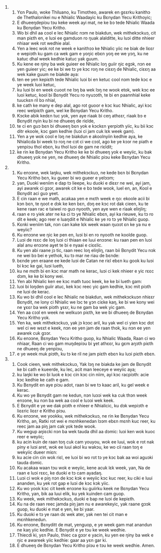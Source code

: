 <ol>
  <li>
    <ol>
      <li>Yɛn Paulo, woke Thiluano, ku Timotheo, awarek en gɛɛrku kanithɔ de Thethalonikei nu e Nhialic Waadayic ku Bɛnydan Yecu Krithoyic;</li>
      <li>E dhueeŋdepiɔu tɔu keke week ayi mat, ne ke bɔ tede Nhialic Waada ku Bɛnydan Yecu Kritho.</li>
      <li>Wo bi dhil aa cool e lec Nhialic nɔm ne biakdun, wek mithekɔckuɔ, cit man piɛth en, e luɔi ee gamduon ro ŋuak alalditte, ku luɔi ditte nhieer nhiaar wek rot wedhie alal.</li>
      <li>Yen a leec wok rot ne week e kanithɔɔ ke Nhialic yiic ne biak de liɛɛr e wepiɔth ku gam ca wek gam e yoŋic ebɛn yoŋ ee we yɔŋ, ku ne katuc dhal week kedhie katuc yak guum.</li>
      <li>Ku kene ee ŋiny ba wek guieer ee Nhialic loŋ guiir ŋic egɔk, nɔn ee yen guieer yic; ee ke bi we tɔ ye kɔc roŋ ne ciɛɛŋ de Nhialic, ciɛɛŋ aa wek kake guum ne biakde aya:</li>
      <li>ten ee yen kepiɛth tede Nhialic luɔi bi en ketuc cool nɔm tede kɔc e ye week luoi ketuc,</li>
      <li>ku luɔi bi en week cuoot ne lɔŋ ba wek lɔŋ ne wook etok, wek kɔc ee luoi ketuc, kool bi Bɛnydit Yecu ro nyuɔɔth, te bi en paannhial keke tuuckɛn ril bɔ nhial,</li>
      <li>ke cath ke many e dep alal, ago rot guoor e kɔc kuc Nhialic, ayi kɔc reec welpiɛth gam, wel ke Bɛnydan Yecu Kritho.</li>
      <li>Kɔcke abik kedɛn tuc yok, yen aye riaak bi ceŋ athɛɛr, riaak bɔ e Bɛnydit nyin ku bi ne dhueeŋ de riɛlde,</li>
      <li>te ci en guɔ bɛn bi dhueeŋ bɛn yok e kɔckɛn ɣerpiɔth yiic, ku bii kɔc ditr ekoole, kɔc gam kedhie (luɔi ci jam cuk lɛk week gam).</li>
      <li>Yen a ye wok cool e lɔŋ ne biakdun e akoolnyiin kedhie aya, ke Nhialicda bi week tɔ roŋ ne cɔt ci we cɔɔl, ago ke ye kɔɔr ne piath e yenpiɔu thol ebɛn, ku thol luɔi de gam ne riɛldit;</li>
      <li>ke rin ke Bɛnydan Yecu Kritho ke ke bi dhueeŋ yok e weyiic, ku bak dhueeŋ yok ne yen, ne dhueeŋ de Nhialic piɔu keke Bɛnydan Yecu Kritho.</li>
    </ol>
  </li>
  <li>
    <ol>
      <li>Ku enɔɔne, wek laŋku, wek mithekɔckuɔ, ne kede bɛn bi Bɛnydan Yecu Kritho bɛn, ku gueer bi wo gueer e yelɔɔm;</li>
      <li>yan, Duoki weniim e dap tɔ lieepe, ku duoki e diɛɛr ne wei, ayi jam, ayi awarek ci gɔɔr, awarek cit ke e bɔ tede wook, luel en, an, Kool e Bɛnydit aci guɔ ɣeet.</li>
      <li>E cin raan e we math, acakaa yen e mɛth week e ŋo: ekoole acii bi kɔn bɛn, te ŋoot e dɔk ke ken bɛn, dɔŋ ee kɔc rot dak cieen, ku te kene raan rac e taiwei ro guɔ nyooth, yen aye wen e riaak eliŋliŋ;</li>
      <li>raan e ro yiek ater ne ka ci tɔ ye Nhialic ebɛn, ayi ka rieuwe, ku tɔ ro dit e keek; ago reer e luaŋdiit e Nhialic ke ye ro tɔ ye Nhialic guop.</li>
      <li>Kɛnki weniim tak, nɔn can kake lɛk week waan ŋuɔɔt ɛn ke ya nu e weyiic?</li>
      <li>Ku enɔɔne we ŋic ke pen en, luɔi bi en ro nyooth ne koolde guop.</li>
      <li>Luɔi de rɛɛc de loŋ luɔi ci thiaan ee luui enɔɔne: ku raan pen en luɔi alal anu enɔɔne aɣet te bi e nyaai e ciɛɛlic.</li>
      <li>Ku yen abi raane jɔ tic, raan reec loŋ eliŋliŋ, raan bii Bɛnydit Yecu nɔk ne wei bɔ bei e yethok, ku tɔ mar ne riau de bɛnde:</li>
      <li>bɛnde yen eraane ee kede luɔi de Catan ne riɛl ebɛn ku gook ku luɔi bi kɔc ke gai, luɔi lueth,</li>
      <li>ku ne mɛth bi en kɔc mar math ne kerac, luɔi ci kek nhieer e yic rɛɛc dɔm, ke ke bi kony wei.</li>
      <li>Yen abi Nhialic ken ee kɔc math tuoc keek, ke ke bi lueth gam:</li>
      <li>luɔi bi loŋden guiir atuc, kek kɔc reec yic gam kedhie, kɔc mit piɔth ne luɔi de kerac.</li>
      <li>Ku wo bi dhil cool e lec Nhialic ne biakdun, wek mithekɔckuɔn nhiɛɛr Bɛnydit, ne lony ci Nhialic we lɔc te ɣɔn ciɛke kaŋ, ke bi we kony wei ne ɣɛɛr ba wek piɔth ɣɛɛr, ku ne gam ba wek yic gam.</li>
      <li>Yen aa cɔɔl en week ne welkuɔn piɛth, ke we bi dhueeŋ de Bɛnydan Yecu Kritho yok.</li>
      <li>Yen ka, wek mithekɔckuɔ, yak jɔ kɔɔc aril, ku yak wel ci yien kɔc dot wel ci we wɛɛt e keek, nɔn ee yen jam de raan thok, ku nɔn ee yen awarek cuk gɔɔr.</li>
      <li>Ku enɔɔne, Bɛnydan Yecu Kritho guop, ku Nhialic Waada, Raan ci wo nhiaar, Raan ci wo gam muŋdepiɔu bi ɣet athɛɛr, ku gɛm aŋɔth piɛth ne dhueeŋ de yenpiɔu,</li>
      <li>e ye week muk piɔth, ku tɔ ke ril ne jam piɛth ebɛn ku luɔi piɛth ebɛn.</li>
    </ol>
  </li>
  <li>
    <ol>
      <li>Cook cieen, wek mithekɔckuɔ, Yak lɔŋ ne biakda ke jam de Bɛnydit ke bi cath e kueerde, ku lec, acit man leeceye e weyiic aya;</li>
      <li>ku laŋki ke wo bi luok e kɔc cin kɔc cin niim, ayi kɔc racpiɔth: acie kɔc kedhie ke cath e gam.</li>
      <li>Ku Bɛnydit en aye piɔu adot, raan bi we tɔ kaac aril, ku gel week e kerac.</li>
      <li>Ku wo ye Bɛnydit gam ne kedun, nɔn luɔɔi wek ka cuk thɔn week enɔɔne, ku nɔn ba wek aa cool e luɔɔi wek keek.</li>
      <li>E Bɛnydit e ye we dak piɔth e nhieer e Nhialicic, ku dɔk wepiɔth e liɛɛric liɛɛr e Kritho piɔu.</li>
      <li>Ku enɔɔne, we yookku, wek mithekɔckuɔ, ne rin ke Bɛnydan Yecu Kritho, an, Ratki rot wei e mɛnhkenedan lɔɔm ebɛn mɛnh kuc reer, ku reec jam aa piŋ jam cak yok tede wook.</li>
      <li>Ku wegup aŋiɛcki nɔn ba wek tauda dhil aa dɔmic: luɔi ken wok kuoc reer e weyiic;</li>
      <li>ku acin kuin de raan toŋ cuk cam youyou, wok ee luui, wok e rot nak piny e luɔi aret, wok ee luui akol ku wakɔu, ke wo cii raan toŋ e wekyiic dueer miɛn:</li>
      <li>ku acie cin cin wok riɛl, ee luɔi bi wo rot tɔ ye kɔc bak aa woi aguɔki tauda dɔmic.</li>
      <li>Ku acakaa waan tɔu wok e weyiic, kene acuk lɛk week, yan, Na de raan e luɔi rɛɛc, ke duoki e tɔ cam ayadaŋ.</li>
      <li>Luɔi ci wok e piŋ nɔn de kɔc kɔk e weyiic kɔc kuc reer, ku ciki e luui ananden, ku yek rot gap e luɔi de kɔc kɔk yiic.</li>
      <li>Ku wo yook kɔc cit keek enɔɔne ku guiirku keek ne Bɛnydan Yecu Kritho, yan, bik aa luui elik, ku yek kuinden cam guop.</li>
      <li>Ku week, wek mithekɔckuɔ, duoki e bap ne luɔi de kepiɛth.</li>
      <li>Ku na de raan reec jamda piŋ jam nu e awarekeyic, yak raane gɔɔk guop, ku duoki e mat e yen, ke bi yaar.</li>
      <li>Ku duoki e tɔ ye raan dɛ wek ater, yak nen tei cit man e mɛnhkenedun.</li>
      <li>Ku enɔɔne, Bɛnyditt de mat, yenguop, e ye week gam mat anandun ne kaŋ yiic kedhie. E Bɛnydit e ye tɔu ke week wedhie.</li>
      <li>Thiecdi ki, yɛn Paulo, thiec ca gɔɔr e yacin, ku yen ee ŋiny ba wek e ŋic e awareek yiic kedhie: gaar aa yɛn gar ki.</li>
      <li>E dhueeŋ de Bɛnydan Yecu Kritho piɔu e tɔu ke week wedhie. Amen.</li>
    </ol>
  </li>
</ol>